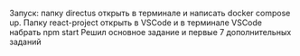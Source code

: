 Запуск: папку directus открыть в терминале и написать docker compose up. Папку react-project открыть в VSCode и в терминале VSCode набрать npm start
Решил основное задание и первые 7 дополнительных заданий

